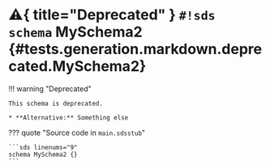 # :warning:{ title="Deprecated" } `#!sds schema` MySchema2 {#tests.generation.markdown.deprecated.MySchema2}

!!! warning "Deprecated"

    This schema is deprecated.

    * **Alternative:** Something else

??? quote "Source code in `main.sdsstub`"

    ```sds linenums="9"
    schema MySchema2 {}
    ```
